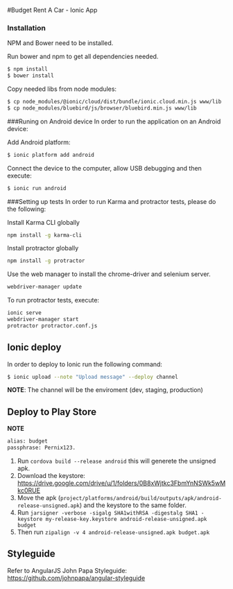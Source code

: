 #Budget Rent A Car - Ionic App

### Installation
NPM and Bower need to be installed.

Run bower and npm to get all dependencies needed.
```sh
$ npm install
$ bower install
``` 

Copy needed libs from node modules:

``` sh
$ cp node_modules/@ionic/cloud/dist/bundle/ionic.cloud.min.js www/lib
$ cp node_modules/bluebird/js/browser/bluebird.min.js www/lib
```

###Runing on Android device
In order to run the application on an Android device:

Add Android platform:
```sh
$ ionic platform add android
```

Connect the device to the computer, allow USB debugging and then execute:
```sh
$ ionic run android
```

###Setting up tests
In order to run Karma and protractor tests, please do the following:

Install Karma CLI globally
```sh
npm install -g karma-cli
```

Install protractor globally
```sh
npm install -g protractor
```

Use the web manager to install the chrome-driver and selenium server.
```sh
webdriver-manager update
```

To run protractor tests, execute:
```sh
ionic serve
webdriver-manager start  
protractor protractor.conf.js
```

## Ionic deploy
In order to deploy to Ionic run the following command:

```sh
$ ionic upload --note "Upload message" --deploy channel
```
**NOTE**: The channel will be the enviroment (dev, staging, production)

## Deploy to Play Store
**NOTE** 
```sh
alias: budget
passphrase: Pernix123.
```

1. Run `cordova build --release android` this will generete the unsigned apk.
2. Download the keystore: https://drive.google.com/drive/u/1/folders/0B8xWjtkc3FbmYnNSWk5wMkc0RUE
3. Move the apk (`project/platforms/android/build/outputs/apk/android-release-unsigned.apk`) and the keystore to the same folder.
4. Run `jarsigner -verbose -sigalg SHA1withRSA -digestalg SHA1 -keystore my-release-key.keystore android-release-unsigned.apk budget`
5. Then run `zipalign -v 4 android-release-unsigned.apk budget.apk`

## Styleguide

Refer to AngularJS John Papa Styleguide: https://github.com/johnpapa/angular-styleguide
